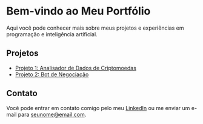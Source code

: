 # Bem-vindo ao Meu Portfólio  

Aqui você pode conhecer mais sobre meus projetos e experiências em programação e inteligência artificial.  

## Projetos  
- [Projeto 1: Analisador de Dados de Criptomoedas](https://github.com/seunome/projeto1)  
- [Projeto 2: Bot de Negociação](https://github.com/seunome/projeto2)  

## Contato  
Você pode entrar em contato comigo pelo meu [LinkedIn](https://www.linkedin.com/in/seunome) ou me enviar um e-mail para seunome@email.com.  

